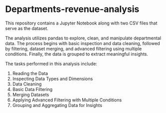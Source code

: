 # Departments-revenue-analysis

This repository contains a Jupyter Notebook along with two CSV files that serve as the dataset.

The analysis utilizes pandas to explore, clean, and manipulate departmental data. 
The process begins with basic inspection and data cleaning, followed by filtering, dataset merging, and advanced filtering using multiple conditions. 
Finally, the data is grouped to extract meaningful insights.

The tasks performed in this analysis include:
1. Reading the Data
2. Inspecting Data Types and Dimensions
3. Data Cleaning
4. Basic Data Filtering
5. Merging Datasets
6. Applying Advanced Filtering with Multiple Conditions
7. Grouping and Aggregating Data for Insights

